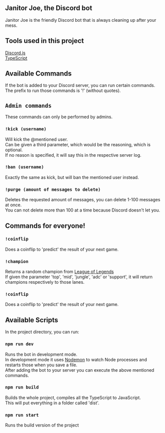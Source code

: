 ## Janitor Joe, the Discord bot

Janitor Joe is the friendly Discord bot that is always cleaning up after your mess.<br>

## Tools used in this project
[Discord.js](https://redux.js.org/)<br>
[TypeScript](https://www.typescriptlang.org/)<br>

## Available Commands
If the bot is added to your Discord server, you can run certain commands.<br>
The prefix to run those commands is '!' (without quotes).

## `Admin commands`
These commands can only be performed by admins.

### `!kick (username)`
Will kick the @mentioned user.<br>
Can be given a third parameter, which would be the reasoning, which is optional.<br>
If no reason is specified, it will say this in the respective server log.

### `!ban (username)`
Exactly the same as kick, but will ban the mentioned user instead.

### `!purge (amount of messages to delete)`
Deletes the requested amount of messages, you can delete 1-100 messages at once.<br>
You can not delete more than 100 at a time because Discord doesn't let you.

## Commands for everyone!

### `!coinflip`
Does a coinflip to 'predict' the result of your next game.

### `!champion`
Returns a random champion from [League of Legends](https://leagueoflegends.com)<br>
If given the parameter 'top', 'mid', 'jungle', 'adc' or 'support', it will return champions respectively to those lanes.

### `!coinflip`
Does a coinflip to 'predict' the result of your next game.

## Available Scripts

In the project directory, you can run:

### `npm run dev`

Runs the bot in development mode. <br>
In development mode it uses [Nodemon](https://nodemon.io/) to watch Node processes and restarts those when you save a file.<br>
After adding the bot to your server you can execute the above mentioned commands.

### `npm run build`

Builds the whole project, compiles all the TypeScript to JavaScript.<br>
This will put everything in a folder called 'dist'.

### `npm run start`

Runs the build version of the project <br>